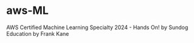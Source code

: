 # aws-ML
AWS Certified Machine Learning Specialty 2024 - Hands On! by Sundog Education by Frank Kane
